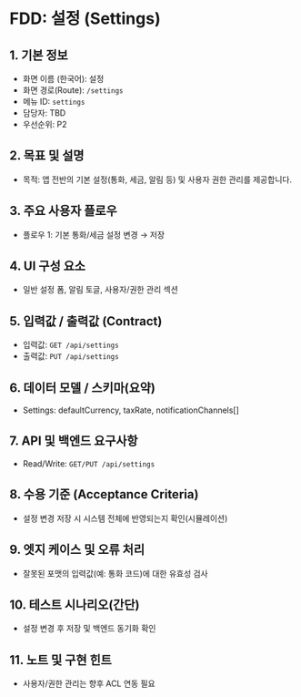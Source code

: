 # FDD: 설정 (Settings)

## 1. 기본 정보
- 화면 이름 (한국어): 설정
- 화면 경로(Route): `/settings`
- 메뉴 ID: `settings`
- 담당자: TBD
- 우선순위: P2

## 2. 목표 및 설명
- 목적: 앱 전반의 기본 설정(통화, 세금, 알림 등) 및 사용자 권한 관리를 제공합니다.

## 3. 주요 사용자 플로우
- 플로우 1: 기본 통화/세금 설정 변경 → 저장

## 4. UI 구성 요소
- 일반 설정 폼, 알림 토글, 사용자/권한 관리 섹션

## 5. 입력값 / 출력값 (Contract)
- 입력값: `GET /api/settings`
- 출력값: `PUT /api/settings`

## 6. 데이터 모델 / 스키마(요약)
- Settings: defaultCurrency, taxRate, notificationChannels[]

## 7. API 및 백엔드 요구사항
- Read/Write: `GET/PUT /api/settings`

## 8. 수용 기준 (Acceptance Criteria)
- 설정 변경 저장 시 시스템 전체에 반영되는지 확인(시뮬레이션)

## 9. 엣지 케이스 및 오류 처리
- 잘못된 포맷의 입력값(예: 통화 코드)에 대한 유효성 검사

## 10. 테스트 시나리오(간단)
- 설정 변경 후 저장 및 백엔드 동기화 확인

## 11. 노트 및 구현 힌트
- 사용자/권한 관리는 향후 ACL 연동 필요